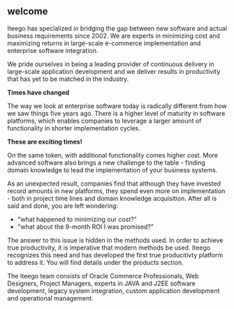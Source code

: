 ## welcome

Iteego has specialized in bridging the gap between new software and actual business requirements since 2002. We are experts in minimizing cost and maximizing returns in large-scale e-commerce implementation and enterprise software integration.

We pride ourselves in being a leading provider of continuous delivery in large-scale application development and we deliver results in productivity that has yet to be matched in the industry.

**Times have changed**

The way we look at enterprise software today is radically different from how we saw things five years ago. There is a higher level of maturity in software platforms, which enables companies to leverage a larger amount of functionality in shorter implementation cycles.

**These are exciting times!**

On the same token, with additional functionality comes higher cost.  More advanced software also brings a new challenge to the table - finding domain knowledge to lead the implementation of your business systems.

As an unexpected result, companies find that although they have invested record amounts in new platforms, they spend even more on implementation - both in project time lines and domain knowledge acquisition. After all is said and done, you are left wondering:

* "what happened to minimizing our cost?"
* "what about the 9-month ROI I was promised?"

The answer to this issue is hidden in the methods used. In order to achieve true productivity, it is imperative that modern methods be used. Iteego recognizes this need and has developed the first true producitivty platform to address it. You will find details under the products section.

The Iteego team consists of Oracle Commerce Professionals, Web Designers, Project Managers, experts in JAVA and J2EE software development, legacy system integration, custom application development and operational management.
